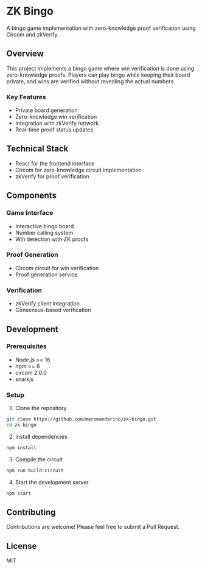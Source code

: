 # ZK Bingo

A bingo game implementation with zero-knowledge proof verification using Circom and zkVerify.

## Overview

This project implements a bingo game where win verification is done using zero-knowledge proofs. Players can play bingo while keeping their board private, and wins are verified without revealing the actual numbers.

### Key Features
- Private board generation
- Zero-knowledge win verification
- Integration with zkVerify network
- Real-time proof status updates

## Technical Stack
- React for the frontend interface
- Circom for zero-knowledge circuit implementation
- zkVerify for proof verification

## Components

### Game Interface
- Interactive bingo board
- Number calling system
- Win detection with ZK proofs

### Proof Generation
- Circom circuit for win verification
- Proof generation service

### Verification
- zkVerify client integration
- Consensus-based verification

## Development

### Prerequisites
- Node.js >= 16
- npm >= 8
- circom 2.0.0
- snarkjs

### Setup
1. Clone the repository
```bash
git clone https://github.com/maromandarino/zk-bingo.git
cd zk-bingo
```

2. Install dependencies
```bash
npm install
```

3. Compile the circuit
```bash
npm run build:circuit
```

4. Start the development server
```bash
npm start
```

## Contributing
Contributions are welcome! Please feel free to submit a Pull Request.

## License
MIT